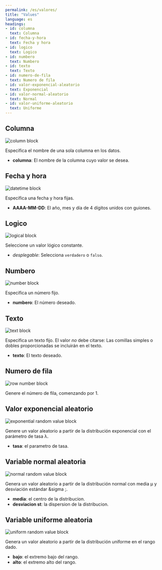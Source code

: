 ```yaml
---
permalink: /es/valores/
title: "Values"
language: es
headings:
- id: columna
  text: Columna
- id: fecha-y-hora
  text: Fecha y hora
- id: logico
  text: Logico
- id: numbero
  text: Numbero
- id: texto
  text: Texto
- id: numero-de-fila
  text: Numero de fila 
- id: valor-exponencial-aleatorio
  text: Exponencial
- id: valor-normal-aleatorio
  text: Normal
- id: valor-uniforme-aleatorio
  text: Uniforme
---
```


## Columna

<img class="block" src="{{page.permalink | append: 'column.svg' | relative_url}}" alt="column block"/>

Especifica el nombre de una sola columna en los datos.

- **columna**: El nombre de la columna cuyo valor se desea.

## Fecha y hora

<img class="block" src="{{page.permalink | append: 'datetime_val.svg' | relative_url}}" alt="datetime block"/>

Especifica una fecha y hora fijas.

- **AAAA-MM-DD**: El año, mes y día de 4 dígitos unidos con guiones.

## Logico

<img class="block" src="{{page.permalink | append: 'logical_val.svg' | relative_url}}" alt="logical block"/>

Seleccione un valor lógico constante.

- *desplegable*: Selecciona `verdadero` o `falso`.

## Numbero

<img class="block" src="{{page.permalink | append: 'number.svg' | relative_url}}" alt="number block"/>

Especifica un número fijo.

- **numbero**: El número deseado.

## Texto

<img class="block" src="{{page.permalink | append: 'text.svg' | relative_url}}" alt="text block"/>

Especifica un texto fijo.
El valor *no* debe citarse:
Las comillas simples o dobles proporcionadas se incluirán en el texto.
- **texto**: El texto deseado.

## Numero de fila

<img class="block" src="{{page.permalink | append: 'rownum.svg' | relative_url}}" alt="row number block"/>

Genere el número de fila, comenzando por 1.

## Valor exponencial aleatorio

<img class="block" src="{{page.permalink | append: 'exponential.svg' | relative_url}}" alt="exponential random value block"/>

Genere un valor aleatorio a partir de la distribución exponencial con el parámetro de tasa &lambda;.

- **tasa**: el parametro de tasa.

## Variable normal aleatoria

<img class="block" src="{{page.permalink | append: 'normal.svg' | relative_url}}" alt="normal random value block"/>

Genera un valor aleatorio a partir de la distribución normal con media &mu; y desviación estándar &sigma ;.

-  **media**: el centro de la distribucion.
-  **desviacion st**: la dispersion de la distribucion.

## Variable uniforme aleatoria

<img class="block" src="{{page.permalink | append: 'uniform.svg' | relative_url}}" alt="uniform random value block"/>

Genera un valor aleatorio a partir de la distribución uniforme en el rango dado.

-  **bajo**: el extremo bajo del rango.
-  **alto**: el extremo alto del rango.
